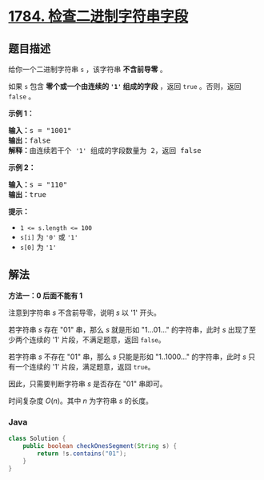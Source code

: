 # [1784. 检查二进制字符串字段](https://leetcode.cn/problems/check-if-binary-string-has-at-most-one-segment-of-ones)

## 题目描述

<p>给你一个二进制字符串 <code>s</code> ，该字符串 <strong>不含前导零</strong> 。</p>

<p>如果 <code>s</code> 包含 <strong>零个或一个由连续的 <code>'1'</code> 组成的字段</strong> ，返回 <code>true</code>​​​ 。否则，返回 <code>false</code> 。</p>

<p><strong>示例 1：</strong></p>

<pre>
<strong>输入：</strong>s = "1001"
<strong>输出：</strong>false
<strong>解释：</strong>由连续若干个&nbsp;<code>'1'</code> 组成的字段数量为 2，返回 false
</pre>

<p><strong>示例 2：</strong></p>

<pre>
<strong>输入：</strong>s = "110"
<strong>输出：</strong>true</pre>

<p><strong>提示：</strong></p>

<ul>
	<li><code>1 &lt;= s.length &lt;= 100</code></li>
	<li><code>s[i]</code>​​​​ 为 <code>'0'</code> 或 <code>'1'</code></li>
	<li><code>s[0]</code> 为 <code>'1'</code></li>
</ul>

## 解法

**方法一：0 后面不能有 1**

注意到字符串 $s$ 不含前导零，说明 $s$ 以 '1' 开头。

若字符串 $s$ 存在 "01" 串，那么 $s$ 就是形如 "1...01..." 的字符串，此时 $s$ 出现了至少两个连续的 '1' 片段，不满足题意，返回 `false`。

若字符串 $s$ 不存在 "01" 串，那么 $s$ 只能是形如 "1..1000..." 的字符串，此时 $s$ 只有一个连续的 '1' 片段，满足题意，返回 `true`。

因此，只需要判断字符串 $s$ 是否存在 "01" 串即可。

时间复杂度 $O(n)$。其中 $n$ 为字符串 $s$ 的长度。

### **Java**

```java
class Solution {
    public boolean checkOnesSegment(String s) {
        return !s.contains("01");
    }
}
```
